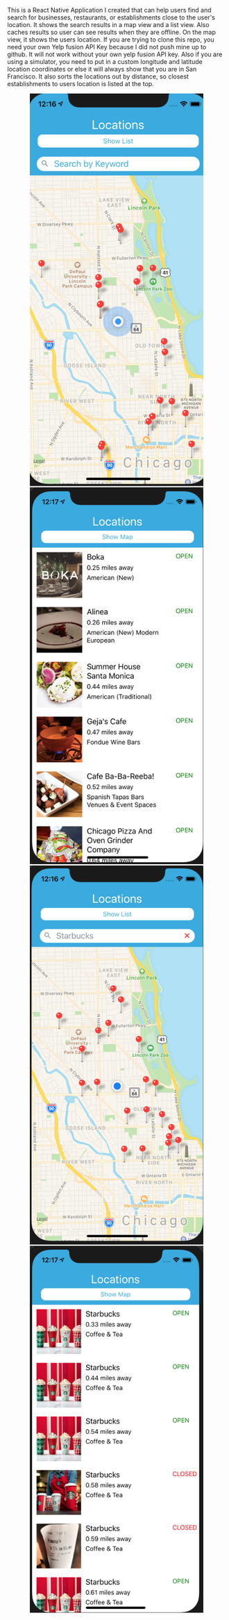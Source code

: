 This is a React Native Application I created that can help users find and search for businesses, restaurants, or establishments close to the user's location. It shows the search results in a map view and a list view. Also caches results so user can see results when they are offline. On the map view, it shows the users location. If you are trying to clone this repo, you need your own Yelp fusion API Key because I did not push mine up to github. It will not work without your own yelp fusion API key. Also if you are using a simulator, you need to put in a custom longitude and latitude location coordinates or else it will always show that you are in San Francisco. It also sorts the locations out by distance, so closest establishments to users location is listed at the top. 

<div align="center">
    <img src="src/AppScreenshots/MapScreenshot.png" width="400px"</img> 
     <img src="src/AppScreenshots/ListviewScreenshot.png" width="400px"</img> 
      <img src="src/AppScreenshots/StarbucksMapScreenshot.png" width="400px"</img> 
       <img src="src/AppScreenshots/StarbucksListviewScreenshot.png" width="400px"</img> 
</div>
